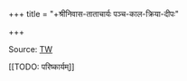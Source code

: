 +++
title = "+श्रीनिवास-ताताचार्यः पञ्च-काल-क्रिया-दीपः"

+++

Source: [TW](https://archive.org/details/HCAO_pancha-kala-kriya-dipa-by-shrinivas-tathacharya-edited-by-ramanuja-tathachariar-)

[[TODO: परिष्कार्यम्]]
